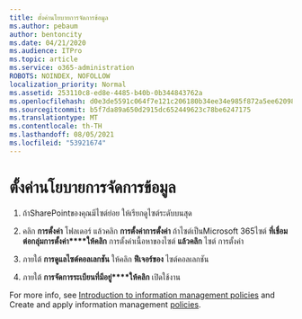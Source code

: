 ```yaml
---
title: ตั้งค่านโยบายการจัดการข้อมูล
ms.author: pebaum
author: bentoncity
ms.date: 04/21/2020
ms.audience: ITPro
ms.topic: article
ms.service: o365-administration
ROBOTS: NOINDEX, NOFOLLOW
localization_priority: Normal
ms.assetid: 253110c8-ed8e-4485-b40b-0b344843762a
ms.openlocfilehash: d0e3de5591c064f7e121c206180b34ee34e985f872a5ee6209889ecad6eaa32c
ms.sourcegitcommit: b5f7da89a650d2915dc652449623c78be6247175
ms.translationtype: MT
ms.contentlocale: th-TH
ms.lasthandoff: 08/05/2021
ms.locfileid: "53921674"
---
```

# <a name="set-up-information-management-policies"></a>ตั้งค่านโยบายการจัดการข้อมูล

1. ถ้าSharePointของคุณมีไซต์ย่อย ให้เรียกดูไซต์ระดับบนสุด
    
2. คลิก **การตั้งค่า** โฟลเดอร์ แล้วคลิก **การตั้งค่าการตั้งค่า** ถ้าไซต์เป็นMicrosoft 365ไซต์ **ที่เชื่อมต่อกลุ่มการตั้งค่า****ให้คลิก** การตั้งค่าเนื้อหาของไซต์ **แล้วคลิก** ไซต์ การตั้งค่า
    
3. ภายใต้ **การดูแลไซต์คอลเลกชัน** ให้คลิก **ฟีเจอร์ของ** ไซต์คอลเลกชัน
    
4. ภายใต้ **การจัดการระเบียนที่มีอยู่****ให้คลิก** เปิดใช้งาน
    
For more info, see [Introduction to information management policies](https://go.microsoft.com/fwlink/?linkid=404239) and Create and apply information management [policies](https://go.microsoft.com/fwlink/?linkid=2003916).
  

